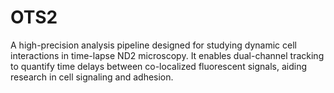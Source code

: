 # OTS2
A high-precision analysis pipeline designed for studying dynamic cell interactions in time-lapse ND2 microscopy. It enables dual-channel tracking to quantify time delays between co-localized fluorescent signals, aiding research in cell signaling and adhesion.
